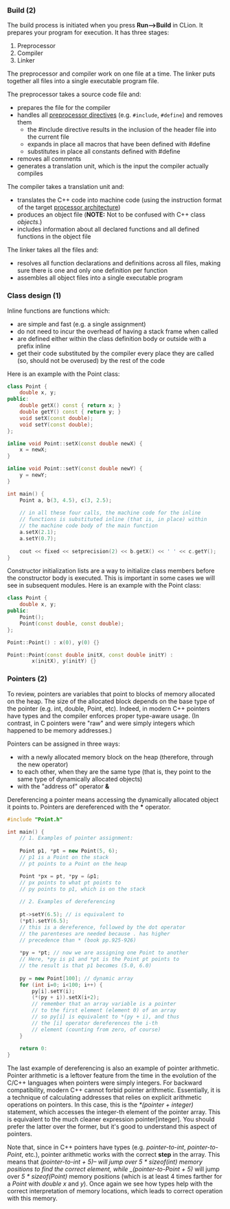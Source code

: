 ### Build (2)

The build process is initiated when you press **Run-->Build** in CLion. It prepares your program for execution. It has three stages: 

  1. Preprocessor
  2. Compiler
  3. Linker
  
The preprocessor and compiler work on one file at a time. The linker puts together all files into a single executable program file.

The preprocessor takes a source code file and:

  * prepares the file for the compiler
  * handles all [preprocessor directives](http://www.cplusplus.com/doc/tutorial/preprocessor/) (e.g. `#include`, `#define`) and removes them
    * the #include directive results in the inclusion of the header file into the current file
    * expands in place all macros that have been defined with #define
    * substitutes in place all constants defined with #define
  * removes all comments
  * generates a translation unit, which is the input the compiler actually compiles

The compiler takes a translation unit and:

  * translates the C++ code into machine code (using the instruction format of the target [processor architecture](http://www.intel.com/content/dam/www/public/us/en/documents/manuals/64-ia-32-architectures-software-developer-instruction-set-reference-manual-325383.pdf))
  * produces an object file (**NOTE:** Not to be confused with C++ class _objects_.)
  * includes information about all declared functions and all defined functions in the object file

The linker takes all the files and:

  * resolves all function declarations and definitions across all files, making sure there is one and only one definition per function
  * assembles all object files into a single executable program

### Class design (1)

Inline functions are functions which:

  * are simple and fast (e.g. a single assignment)
  * do not need to incur the overhead of having a stack frame when called
  * are defined either within the class definition body or outside with a prefix inline
  * get their code substituted by the compiler every place they are called (so, should not be overused) by the rest of the code

Here is an example with the Point class:

```c++
class Point {
    double x, y;
public:
    double getX() const { return x; } 
    double getY() const { return y; }
    void setX(const double);
    void setY(const double);
};

inline void Point::setX(const double newX) {
    x = newX;
}

inline void Point::setY(const double newY) {
    y = newY;
}

int main() {
    Point a, b(3, 4.5), c(3, 2.5);
    
    // in all these four calls, the machine code for the inline
    // functions is substituted inline (that is, in place) within 
    // the machine code body of the main function
    a.setX(2.1);
    a.setY(0.7);
    
    cout << fixed << setprecision(2) << b.getX() << ' ' << c.getY();
}
```

Constructor initialization lists are a way to initialize class members before the constructor body is executed. This is important in some cases we will see in subsequent modules. Here is an example with the Point class:

```c++
class Point {
    double x, y;
public:
    Point();
    Point(const double, const double);
};

Point::Point() : x(0), y(0) {}

Point::Point(const double initX, const double initY) :
        x(initX), y(initY) {}
```

### Pointers (2)

To review, pointers are variables that point to blocks of memory allocated on the heap. The size of the allocated block depends on the base type of the pointer (e.g. int, double, Point, etc). Indeed, in modern C++ pointers have types and the compiler enforces proper type-aware usage. (In contrast, in C pointers were "raw" and were simply integers which happened to be memory addresses.) 

Pointers can be assigned in three ways:

  * with a newly allocated memory block on the heap (therefore, through the new operator)
  * to each other, when they are the same type (that is, they point to the same type of dynamically allocated objects)
  * with the "address of" operator **&** 

Dereferencing a pointer means accessing the dynamically allocated object it points to. Pointers are dereferenced with the __*__ operator.

```c++
#include "Point.h"

int main() {
    // 1. Examples of pointer assignment:
    
    Point p1, *pt = new Point(5, 6);
    // p1 is a Point on the stack
    // pt points to a Point on the heap

    Point *px = pt, *py = &p1;
    // px points to what pt points to
    // py points to p1, which is on the stack
    
    // 2. Examples of dereferencing
    
    pt->setY(6.5); // is equivalent to
    (*pt).setY(6.5); 
    // this is a dereference, followed by the dot operator
    // the parenteses are needed because . has higher
    // precedence than * (book pp.925-926)
    
    *py = *pt; // now we are assigning one Point to another
    // Here, *py is p1 and *pt is the Point pt points to
    // the result is that p1 becomes (5.0, 6.0)
    
    py = new Point[100]; // dynamic array
    for (int i=0; i<100; i++) {
        py[i].setY(i);
        (*(py + i)).setX(i+2);
        // remember that an array variable is a pointer
        // to the first element (element 0) of an array
        // so py[i] is equivalent to *(py + i), and thus
        // the [i] operator dereferences the i-th
        // element (counting from zero, of course)
    }
    
    return 0:
}
```
The last example of dereferencing is also an example of pointer arithmetic. Pointer arithmetic is a leftover feature from the time in the evolution of the C/C++ languages when pointers were simply integers. For backward compatibility, modern C++ cannot forbid pointer arithmetic. Essentially, it is a technique of calculating addresses that relies on explicit arithmetic operations on pointers. In this case, this is the _*(pointer + integer)_ statement, which accesses the integer-th element of the pointer array. This is equivalent to the much cleaner expression pointer[integer]. You should prefer the latter over the former, but it's good to understand this aspect of pointers.

Note that, since in C++ pointers have types (e.g. _pointer-to-int_, _pointer-to-Point_, etc.), pointer arithmetic works with the correct **step** in the array. This means that _*(pointer-to-int + 5)– will jump over _5 * sizeof(int)_ memory positions to find the correct element, while _*(pointer-to-Point + 5)_ will jump over _5 * sizeof(Point)_ memory positions (which is at least 4 times farther for a _Point_ with _double x_ and _y_). Once again we see how types help with the correct interpretation of memory locations, which leads to correct operation with this memory.


